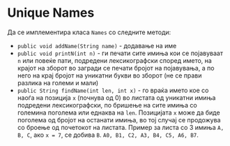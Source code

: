 # Unique Names

<p>Да се имплементира класа <code>Names</code> со следните методи:</p>

<ul>
<li><code>public void addName(String name)</code> - додавање на име</li>
<li><code>public void printN(int n)</code> - ги печати сите имиња кои се појавуваат <code>n</code> или повеќе пати, подредени лексикографски според името, на крајот на зборот во загради се печати бројот на појавувања, а по него на крај бројот на уникатни букви во зборот (не се прави разлика на големи и мали)</li>
<li><code>public String findName(int len, int x)</code> - го враќа името кое со наоѓа на позиција <code>x</code> (почнува од 0) во листата од уникатни имиња подредени лексикографски, по бришење на сите имиња со големина поголема или еднаква на <code>len</code>. Позицијата <code>x</code> може да биде поголема од бројот на останати имиња, во тој случај се продожува со броење од почетокот на листата. Пример за листа со 3 имиња <code>A, B, C</code>, ако <code>x = 7</code>, се добива <code>B</code>. <code>A0, B1, C2, A3, B4, C5, A6, B7</code>.</li>
</ul>